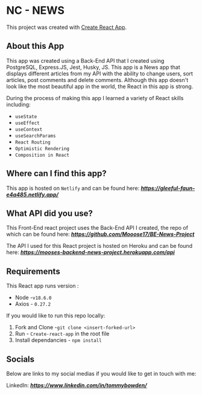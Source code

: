 # NC - NEWS

This project was created with [Create React App](https://github.com/facebook/create-react-app).

## About this App

This app was created using a Back-End API that I created using PostgreSQL, Express.JS, Jest, Husky, JS.
This app is a News app that displays different articles from my API with the ability to change users, sort articles, post comments and delete comments.
Although this app doesn't look like the most beautiful app in the world, the React in this app is strong.

During the process of making this app I learned a variety of React skills including:

- `useState`
- `useEffect`
- `useContext`
- `useSearchParams`
- `React Routing`
- `Optimistic Rendering`
- `Composition in React`

## Where can I find this app?

This app is hosted on `Netlify` and can be found here:
**_https://gleeful-faun-e4a485.netlify.app/_**

## What API did you use?

This Front-End react project uses the Back-End API I created, the repo of which can be found here: **_https://github.com/Mooose17/BE-News-Project_**

The API I used for this React project is hosted on Heroku and can be found here:
**_https://mooses-backend-news-project.herokuapp.com/api_**

## Requirements

This React app runs version :

- Node -`v18.6.0`
- Axios - `0.27.2`

If you would like to run this repo locally:

1. Fork and Clone -`git clone <insert-forked-url>`
2. Run - `Create-react-app` in the root file
3. Install dependancies - `npm install`

## Socials

Below are links to my social medias if you would like to get in touch with me:

LinkedIn: **_https://www.linkedin.com/in/tommybowden/_**
